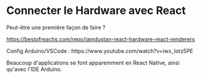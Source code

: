 # Connecter le Hardware avec React

<p>Peut-être une première façon de faire ?</p>

<a>https://bestofreactjs.com/repo/iamdustan-react-hardware-react-renderers</a>

<p>Config Arduino/VSCode : <a>https://www.youtube.com/watch?v=iwx_Iotz5PE</a>


<p>Beaucoup d'applications se font apparemment en React Native, ainsi qu'avec l'IDE Arduino.</p>




